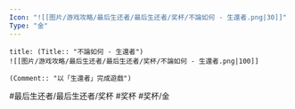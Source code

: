 ```yaml
---
Icon: "![[图片/游戏攻略/最后生还者/最后生还者/奖杯/不論如何 - 生還者.png|30]]"
Type: "金"
---
```

```ad-common-gold-trophy
title: (Title:: "不論如何 - 生還者")
![[图片/游戏攻略/最后生还者/最后生还者/奖杯/不論如何 - 生還者.png|100]]

(Comment:: "以「生還者」完成遊戲")
```

#最后生还者/最后生还者/奖杯 #奖杯 #奖杯/金
